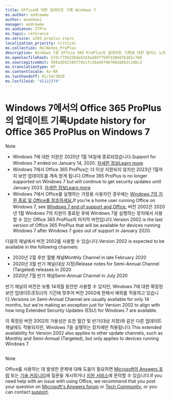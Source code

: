```yaml
---
title: Office에 대한 업데이트 기록 Windows 7
ms.author: andrewmo
author: anankani
manager: andrewmo
ms.audience: ITPro
ms.topic: reference
ms.service: o365-proplus-itpro
localization_priority: Critical
ms.collection: RelNotes_ProPlus
description: Windows 7용 Office 365 ProPlus의 업데이트 기록에 대한 릴리스 노트를 고객에게 제공합니다.
ms.openlocfilehash: 57dc775623bda52d3a265f75df3304d7b165c768
ms.sourcegitcommit: 950a2b52345f7de17c16a94746760166b2c2d6c3
ms.translationtype: HT
ms.contentlocale: ko-KR
ms.lasthandoff: 01/14/2020
ms.locfileid: "41122374"
---
```

# <a name="update-history-for-office-365-proplus-on-windows-7"></a><span data-ttu-id="e0127-103">Windows 7에서의 Office 365 ProPlus의 업데이트 기록</span><span class="sxs-lookup"><span data-stu-id="e0127-103">Update history for Office 365 ProPlus on Windows 7</span></span> 

 > [!NOTE]
>
>- <span data-ttu-id="e0127-104">Windows 7에 대한 지원은 2020년 1월 14일에 종료되었습니다.</span><span class="sxs-lookup"><span data-stu-id="e0127-104">Support for Windows 7 ended on January 14, 2020.</span></span> [<span data-ttu-id="e0127-105">자세한 정보</span><span class="sxs-lookup"><span data-stu-id="e0127-105">Learn more</span></span>](https://www.microsoft.com/microsoft-365/windows/end-of-windows-7-support?rtc=1)
>- <span data-ttu-id="e0127-106">Windows 7에서 Office 365 ProPlus는 더 이상 지원되지 않지만 2023년 1월까지 보안 업데이트를 계속 받게 됩니다.</span><span class="sxs-lookup"><span data-stu-id="e0127-106">Office 365 ProPlus is no longer supported on Windows 7 but will continue to get security updates until January 2023.</span></span> [<span data-ttu-id="e0127-107">자세한 정보</span><span class="sxs-lookup"><span data-stu-id="e0127-107">Learn more</span></span>](https://docs.microsoft.com/DeployOffice/windows-7-support)
>- <span data-ttu-id="e0127-108">Windows 7에서 Office를 실행하는 가정용 사용자인 경우에는 [Windows 7의 지원 종료 및 Office를 참조하세요.](https://support.office.com/en-us/article/windows-7-end-of-support-and-office-78f20fab-b57b-44d7-8368-06a8493f3cb9?ui=en-US&rs=en-US&ad=US)</span><span class="sxs-lookup"><span data-stu-id="e0127-108">If you’re a home user running Office on Windows 7, see [Windows 7 end of support and Office.](https://support.office.com/en-us/article/windows-7-end-of-support-and-office-78f20fab-b57b-44d7-8368-06a8493f3cb9?ui=en-US&rs=en-US&ad=US)</span></span>
<span data-ttu-id="e0127-109">버전 2002은 2020년 1월 Windows 7의 지원이 종료된 후에 Windows 7을 실행하는 장치에서 사용할 수 있는 Office 365 ProPlus의 마지막 버전입니다.</span><span class="sxs-lookup"><span data-stu-id="e0127-109">Version 2002 is the last version of Office 365 ProPlus that will be available for devices running Windows 7 after Windows 7 goes out of support in January 2020.</span></span>  

<span data-ttu-id="e0127-110">다음의 채널에서 버전 2002를 사용할 수 있습니다.</span><span class="sxs-lookup"><span data-stu-id="e0127-110">Version 2002 is expected to be available in the following channels:</span></span>
- <span data-ttu-id="e0127-111">2020년 2월 후반 월별 채널</span><span class="sxs-lookup"><span data-stu-id="e0127-111">Monthly Channel in late February 2020</span></span>
- <span data-ttu-id="e0127-112">2020년 3월 반기 채널(대상 지정)</span><span class="sxs-lookup"><span data-stu-id="e0127-112">Release notes for Semi-Annual Channel (Targeted) releases in 2020</span></span>
- <span data-ttu-id="e0127-113">2020년 7월 반기 채널</span><span class="sxs-lookup"><span data-stu-id="e0127-113">Semi-Annual Channel in July 2020</span></span>

<span data-ttu-id="e0127-114">반기 채널의 버전은 보통 14개월 동안만 사용할 수 있지만, Windows 7에 대한 확장된 보안 업데이트(ESU)의 기간에 맞추어 버전 2002에 한해서 예외를 적용하고 있습니다.</span><span class="sxs-lookup"><span data-stu-id="e0127-114">Versions on Semi-Annual Channel are usually available for only 14 months, but we're making an exception just for Version 2002 to align with how long Extended Security Updates (ESU) for Windows 7 are available.</span></span>

<span data-ttu-id="e0127-115">이 확장된 버전 2002의 가용성은 또한 월간 및 반기(대상 지정)와 같은 다른 업데이트 채널에도 적용되지만, Windows 7을 실행하는 장치에만 적용됩니다.</span><span class="sxs-lookup"><span data-stu-id="e0127-115">This extended availability for Version 2002 also applies to other update channels, such as Monthly and Semi-Annual (Targeted), but only applies to devices running Windows 7.</span></span>

##

> [!NOTE]
> <span data-ttu-id="e0127-116">Office를 사용하는 데 발생한 문제에 대해 도움이 필요하면 [Microsoft의 Answers 포럼](https://answers.microsoft.com/) 또는 [기술 커뮤니티](https://techcommunity.microsoft.com/)에 질문을 게시하거나 [지원 서비스](https://support.microsoft.com/contactus)에 문의할 수 있습니다.</span><span class="sxs-lookup"><span data-stu-id="e0127-116">If you need help with an issue with using Office, we recommend that you post your question on [Microsoft's Answers forum](https://answers.microsoft.com/) or [Tech Community](https://techcommunity.microsoft.com/), or you can contact [support](https://support.microsoft.com/contactus).</span></span>
